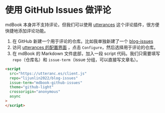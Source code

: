 # 使用 GitHub Issues 做评论

mdBook 本身并不支持评论，但我们可以使用 [utterances](https://utteranc.es/) 这个评论插件，很方便快捷地添加评论功能。

1. 在 GitHub 新建一个用于评论的仓库。比如我单独新建了一个 [blog-issues](https://github.com/lijunlin2022/blog-issues)
2. 访问 [utterances 的配置界面](https://github.com/apps/utterances) ，点击 `Configure`，然后选择用于评论的仓库。
3. 在 mdBook 的 Markdown 文件底部，加入一段 script 代码。我们只需要填写 `repo`（仓库名）和 `issue-term`（issue 分组，可以直接写文章名）。

```html
<script
  src="https://utteranc.es/client.js"
  repo="lijunlin2022/blog-issues"
  issue-term="mdbook-github-issues"
  theme="github-light"
  crossorigin="anonymous"
  async
>
</script>
```

<script
  src="https://utteranc.es/client.js"
  repo="lijunlin2022/blog-issues"
  issue-term="mdbook-github-issues"
  theme="github-light"
  crossorigin="anonymous"
  async
>
</script>
